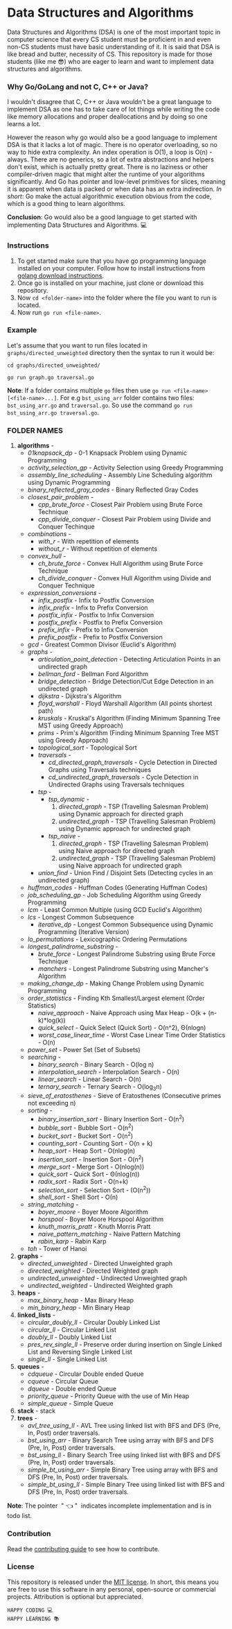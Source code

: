 # Data Structures and Algorithms

Data Structures and Algorithms (DSA) is one of the most important topic in computer science that every CS student must be proficient in and even non-CS students must have basic understanding of it. It is said that DSA is like bread and butter, necessity of CS. This repository is made for those students (like me :sunglasses:) who are eager to learn and want to implement data structures and algorithms.

### Why Go/GoLang and not C, C++ or Java?

I wouldn't disagree that C, C++ or Java wouldn't be a great language to implement DSA as one has to take care of lot things while writing the code like memory allocations and proper deallocations and by doing so one learns a lot.

However the reason why go would also be a good language to implement DSA is that it lacks a lot of magic. There is no operator overloading, so no way to hide extra complexity. An index operation is O(1), a loop is O(n) - always. There are no generics, so a lot of extra abstractions and helpers don't exist, which is actually pretty great. There is no laziness or other compiler-driven magic that might alter the runtime of your algorithms significantly. And Go has pointer and low-level primitives for slices, meaning it is apparent when data is packed or when data has an extra indirection. _In short_: Go make the actual algorithmic execution obvious from the code, which is a good thing to learn algorithms.

**Conclusion**: Go would also be a good language to get started with implementing Data Structures and Algorithms. :computer:

### Instructions

1. To get started make sure that you have go programming language installed on your computer. Follow how to install instructions from [golang download instructions](https://golang.org/doc/install).
2. Once go is installed on your machine, just clone or download this repository.
3. Now `cd <folder-name>` into the folder where the file you want to run is located.
4. Now run `go run <file-name>`.

### Example

Let's assume that you want to run files located in `graphs/directed_unweighted` directory then the syntax to run it would be:

```
cd graphs/directed_unweighted/

go run graph.go traversal.go
```

**Note**: If a folder contains multiple `go` files then use `go run <file-name> [<file-name>...]`. For e.g `bst_using_arr` folder contains two files: `bst_using_arr.go` and `traversal.go`. So use the command `go run bst_using_arr.go traversal.go`.

### FOLDER NAMES

1.  **algorithms** -
    - _01knapsack_dp_ - 0-1 Knapsack Problem using Dynamic Programming
    - _activity_selection_gp_ - Activity Selection using Greedy Programming
    - _assembly_line_scheduling_ - Assembly Line Scheduling algorithm using Dynamic Programming
    - _binary_reflected_gray_codes_ - Binary Reflected Gray Codes
    - _closest_pair_problem_ -
      - _cpp_brute_force_ - Closest Pair Problem using Brute Force Technique
      - _cpp_divide_conquer_ - Closest Pair Problem using Divide and Conquer Techinque
    - _combinations_ -
      - _with_r_ - With repetition of elements
      - _without_r_ - Without repetition of elements
    - _convex_hull_ -
      - _ch_brute_force_ - Convex Hull Algorithm using Brute Force Technique
      - _ch_divide_conquer_ - Convex Hull Algorithm using Divide and Conquer Technique
    - _expression_conversions_ -
      - _infix_postfix_ - Infix to Postfix Conversion
      - _infix_prefix_ - Infix to Prefix Conversion
      - _postfix_infix_ - Postfix to Infix Conversion
      - _postfix_prefix_ - Postfix to Prefix Conversion
      - _prefix_infix_ - Prefix to Infix Conversion
      - _prefix_postfix_ - Prefix to Postfix Conversion
    - _gcd_ - Greatest Common Divisor (Euclid's Algorithm)
    - _graphs_ -
      - _articulation_point_detection_ - Detecting Articulation Points in an undirected graph
      - _bellman_ford_ - Bellman Ford Algorithm
      - _bridge_detection_ - Bridge Detection/Cut Edge Detection in an undirected graph
      - _dijkstra_ - Dijkstra's Algorithm
      - _floyd_warshall_ - Floyd Warshall Algorithm (All points shortest path)
      - _kruskals_ - Kruskal's Algorithm (Finding Minimum Spanning Tree MST using Greedy Approach)
      - _prims_ - Prim's Algorithm (Finding Minimum Spanning Tree MST using Greedy Approach)
      - _topological_sort_ - Topological Sort
      - _traversals_ -
        - _cd_directed_graph_traversals_ - Cycle Detection in Directed Graphs using Traversals techniques
        - _cd_undirected_graph_traversals_ - Cycle Detection in Undirected Graphs using Traversals techniques
      - _tsp_ -
        - _tsp_dynamic_ -
          1. _directed_graph_ - TSP (Travelling Salesman Problem) using Dynamic approach for directed graph
          2. _undirected_graph_ - TSP (Travelling Salesman Problem) using Dynamic approach for undirected graph
        - _tsp_naive_ -
          1. _directed_graph_ - TSP (Travelling Salesman Problem) using Naive approach for directed graph
          2. _undirected_graph_ - TSP (Travelling Salesman Problem) using Naive approach for undirected graph
      - _union_find_ - Union Find / Disjoint Sets (Detecting cycles in an undirected graph)
    - _huffman_codes_ - Huffman Codes (Generating Huffman Codes)
    - _job_scheduling_gp_ - Job Scheduling Algorithm using Greedy Programming
    - _lcm_ - Least Common Multiple (using GCD Euclid's Algorithm)
    - _lcs_ - Longest Common Subsequence
      - _iterative_dp_ - Longest Common Subsequence using Dynamic Programming (Iterative Version)
    - _lo_permutations_ - Lexicographic Ordering Permutations
    - _longest_palindrome_substring_ -
      - _brute_force_ - Longest Palindrome Substring using Brute Force Technique
      - _manchers_ - Longest Palindrome Substring using Mancher's Algorithm
    - _making_change_dp_ - Making Change Problem using Dynamic Programming
    - _order_statistics_ - Finding Kth Smallest/Largest element (Order Statistics)
      - _naive_approach_ - Naive Approach using Max Heap - O(k + (n-k)\*log(k))
      - _quick_select_ - Quick Select (Quick Sort) - O(n^2), Θ(nlogn)
      - _worst_case_linear_time_ - Worst Case Linear Time Order Statistics - O(n)
    - _power_set_ - Power Set (Set of Subsets)
    - _searching_ -
      - _binary_search_ - Binary Search - O(log n)
      - _interpolation_search_ - Interpolation Search - O(n)
      - _linear_search_ - Linear Search - O(n)
      - _ternary_search_ - Ternary Search - O(log<sub>3</sub>n)
    - _sieve_of_eratosthenes_ - Sieve of Eratosthenes (Consecutive primes not exceeding n)
    - _sorting_ -
      - _binary_insertion_sort_ - Binary Insertion Sort - O(n<sup>2</sup>)
      - _bubble_sort_ - Bubble Sort - O(n<sup>2</sup>)
      - _bucket_sort_ - Bucket Sort - O(n<sup>2</sup>)
      - _counting_sort_ - Counting Sort - O(n + k)
      - _heap_sort_ - Heap Sort - O(nlog(n)
      - _insertion_sort_ - Insertion Sort - O(n<sup>2</sup>)
      - _merge_sort_ - Merge Sort - O(nlog(n))
      - _quick_sort_ - Quick Sort - Θ(nlog(n))
      - _radix_sort_ - Radix Sort - O(n+k)
      - _selection_sort_ - Selection Sort - (O(n<sup>2</sup>))
      - _shell_sort_ - Shell Sort - О(n)
    - _string_matching_ -
      - _boyer_moore_ - Boyer Moore Algorithm
      - _horspool_ - Boyer Moore Horspool Algorithm
      - _knuth_morris_pratt_ - Knuth Morris Pratt
      - _naive_pattern_matching_ - Naive Pattern Matching
      - _rabin_karp_ - Rabin Karp
    - _toh_ - Tower of Hanoi
2.  **graphs** -
    - _directed_unweighted_ - Directed Unweighted graph
    - _directed_weighted_ - Directed Weighted graph
    - _undirected_unweighted_ - Undirected Unweighted graph
    - _undirected_weighted_ - Undirected Weighted graph
3.  **heaps** -
    - _max_binary_heap_ - Max Binary Heap
    - _min_binary_heap_ - Min Binary Heap
4.  **linked_lists** -
    - _circular_doubly_ll_ - Circular Doubly Linked List
    - _circular_ll_ - Circular Linked List
    - _doubly_ll_ - Doubly Linked List
    - _pres_rev_single_ll_ - Preserve order during insertion on Single Linked List and Reversing Single Linked List
    - _single_ll_ - Single Linked List
5.  **queues** -
    - _cdqueue_ - Circular Double ended Queue
    - _cqueue_ - Circular Queue
    - _dqueue_ - Double ended Queue
    - _priority_queue_ - Priority Queue with the use of Min Heap
    - _simple_queue_ - Simple Queue
6.  **stack** - stack
7.  **trees** -
    - _avl_tree_using_ll_ - AVL Tree using linked list with BFS and DFS (Pre, In, Post) order traversals.
    - _bst_using_arr_ - Binary Search Tree using array with BFS and DFS (Pre, In, Post) order traversals.
    - _bst_using_ll_ - Binary Search Tree using linked list with BFS and DFS (Pre, In, Post) order traversals.
    - _simple_bt_using_arr_ - Simple Binary Tree using array with BFS and DFS (Pre, In, Post) order traversals.
    - _simple_bt_using_ll_ - Simple Binary Tree using linked list with BFS and DFS (Pre, In, Post) order traversals.

**Note**: The pointer &nbsp;"&nbsp;:point_left:&nbsp;"&nbsp; indicates incomplete implementation and is in todo list.

### Contribution

Read the [contributing guide](CONTRIBUTING.md) to see how to contribute.

### License

This repository is released under the [MIT license](https://opensource.org/licenses/MIT). In short, this means you are free to use this software in any personal, open-source or commercial projects. Attribution is optional but appreciated.

```
HAPPY CODING 💻
HAPPY LEARNING 📚
```
